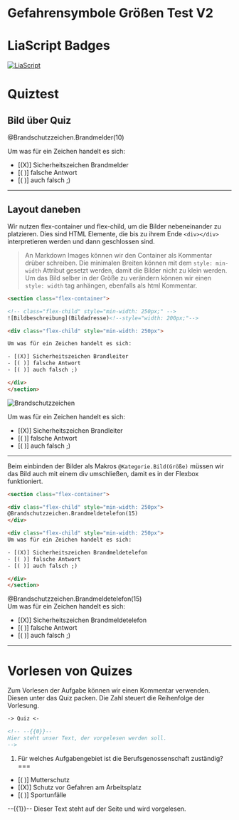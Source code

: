 <!--
author: Volker Göhler
email:    volker.goehler@informatik.tu-freiberg.de
language: de
narrator: German Female
version: 0.0.6
edit: true
date: 2025-06-10
logo: https://raw.githubusercontent.com/Ifi-DiAgnostiK-Project/LiaScript-Courses/refs/heads/main/img/Logo_234px.png
comment: this is only a test for image sizes in conjunction with quizes

import: https://raw.githubusercontent.com/Ifi-DiAgnostiK-Project/Piktogramme/refs/heads/main/makros.md

@style
.flex-container {
    display: flex;
    flex-wrap: wrap; /* Allows the items to wrap as needed */
    align-items: stretch;
    gap: 20px; /* Adds both horizontal and vertical spacing between items */
}

.flex-child { 
    flex: 1;
    margin-right: 20px; /* Adds space between the columns */
}

@media (max-width: 600px) {
    .flex-child {
        flex: 100%; /* Makes the child divs take up the full width on slim devices */
        margin-right: 0; /* Removes the right margin */
    }
}
@end

-->
# Gefahrensymbole Größen Test V2

LiaScript Badges
====

[![LiaScript](https://raw.githubusercontent.com/LiaScript/LiaScript/master/badges/course.svg)](https://liascript.github.io/course/?https://github.com/Ifi-DiAgnostiK-Project/LiaScript-Courses/raw/refs/heads/main/courses/gefahrensymbole_groessen_test_v2.md)


# Quiztest

## Bild über Quiz

@Brandschutzzeichen.Brandmelder(10)

Um was für ein Zeichen handelt es sich:

- [(X)] Sicherheitszeichen Brandmelder
- [( )] falsche Antwort
- [( )] auch falsch ;)

---------------------

## Layout daneben

Wir nutzen flex-container und flex-child, um die Bilder nebeneinander zu platzieren. Dies sind HTML Elemente, die bis zu ihrem Ende `<div></div>` interpretieren werden und dann geschlossen sind.

> An Markdown Images können wir den Container als Kommentar drüber schreiben.
> Die minimalen Breiten können mit dem `style: min-width` Attribut gesetzt werden, damit die Bilder nicht zu klein werden.
> Um das Bild selber in der Größe zu verändern können wir einen `style: width` tag anhängen, ebenfalls als html Kommentar.

```html
<section class="flex-container">

<!-- class="flex-child" style="min-width: 250px;" -->
![Bildbeschreibung](Bildadresse)<!--style="width: 200px;"-->

<div class="flex-child" style="min-width: 250px">

Um was für ein Zeichen handelt es sich:

- [(X)] Sicherheitszeichen Brandleiter
- [( )] falsche Antwort
- [( )] auch falsch ;)

</div>
</section>
```

<section class="flex-container">

<!-- class="flex-child" style="min-width: 250px;" -->
![Brandschutzzeichen](https://raw.githubusercontent.com/vgoehler/DiAgnostiK_Bilder_Test/refs/heads/main/img/Brandschutzzeichen/Feuerleiter.jpg)<!--style="width: 200px;"-->

<div class="flex-child" style="min-width: 250px">
Um was für ein Zeichen handelt es sich:

- [(X)] Sicherheitszeichen Brandleiter
- [( )] falsche Antwort
- [( )] auch falsch ;)

</div>
</section>

----------------------

Beim einbinden der Bilder als Makros `@Kategorie.Bild(Größe)` müssen wir das Bild auch mit einem div umschließen, damit es in der Flexbox funktioniert.

```html
<section class="flex-container">

<div class="flex-child" style="min-width: 250px">
@Brandschutzzeichen.Brandmeldetelefon(15)
</div>

<div class="flex-child" style="min-width: 250px">
Um was für ein Zeichen handelt es sich:

- [(X)] Sicherheitszeichen Brandmeldetelefon
- [( )] falsche Antwort
- [( )] auch falsch ;)

</div>
</section>
```

<section class="flex-container">

<div class="flex-child" style="min-width: 250px">
@Brandschutzzeichen.Brandmeldetelefon(15)
</div>

<div class="flex-child" style="min-width: 250px">
Um was für ein Zeichen handelt es sich:

- [(X)] Sicherheitszeichen Brandmeldetelefon
- [( )] falsche Antwort
- [( )] auch falsch ;)

</div>
</section>

-----------------------

# Vorlesen von Quizes

Zum Vorlesen der Aufgabe können wir einen Kommentar verwenden. Diesen unter das Quiz packen.
Die Zahl steuert die Reihenfolge der Vorlesung.

```markdown
-> Quiz <-

<!-- --{{0}}--
Hier steht unser Text, der vorgelesen werden soll.
-->

```


1. Für welches Aufgabengebiet ist die Berufsgenossenschaft zuständig?
===

- [( )] Mutterschutz
- [(X)] Schutz vor Gefahren am Arbeitsplatz
- [( )] Sportunfälle

<!-- --{{0}}--
Für welches Aufgabengebiet ist die Berufsgenossenschaft zuständig?
a. Mutterschutz b. Schutz vor Gefahren am Arbeitsplatz c. Sportunfälle
--> 

--{{1}}--
Dieser Text steht auf der Seite und wird vorgelesen.

<!-- --{{2}}--
Gratulation, Sie haben die Aufgabe erfolgreich gelöst.
--> 
